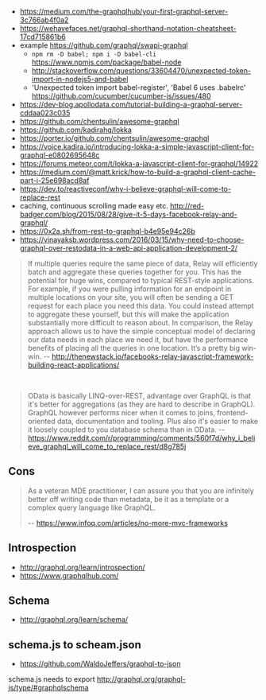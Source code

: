 - https://medium.com/the-graphqlhub/your-first-graphql-server-3c766ab4f0a2
- https://wehavefaces.net/graphql-shorthand-notation-cheatsheet-17cd715861b6
- example https://github.com/graphql/swapi-graphql
  - `npm rm -D babel; npm i -D babel-cli` https://www.npmjs.com/package/babel-node
  - http://stackoverflow.com/questions/33604470/unexpected-token-import-in-nodejs5-and-babel
  - 'Unexpected token import babel-register', 'Babel 6 uses .babelrc' https://github.com/cucumber/cucumber-js/issues/480
- https://dev-blog.apollodata.com/tutorial-building-a-graphql-server-cddaa023c035
- https://github.com/chentsulin/awesome-graphql
 - https://github.com/kadirahq/lokka
  - https://porter.io/github.com/chentsulin/awesome-graphql
  - https://voice.kadira.io/introducing-lokka-a-simple-javascript-client-for-graphql-e0802695648c
  - https://forums.meteor.com/t/lokka-a-javascript-client-for-graphql/14922
- https://medium.com/@matt.krick/how-to-build-a-graphql-client-cache-part-i-25e698acd8af
- https://dev.to/reactiveconf/why-i-believe-graphql-will-come-to-replace-rest
- caching, continuous scrolling made easy etc. http://red-badger.com/blog/2015/08/28/give-it-5-days-facebook-relay-and-graphql/
- https://0x2a.sh/from-rest-to-graphql-b4e95e94c26b
- https://vinayaksb.wordpress.com/2016/03/15/why-need-to-choose-graphql-over-restodata-in-a-web-api-application-development-2/

> If multiple queries require the same piece of data, Relay will efficiently batch and aggregate these queries together for you. This has the potential for huge wins, compared to typical REST-style applications. For example, if you were pulling information for an endpoint in multiple locations on your site, you will often be sending a GET request for each place you need this data. You could instead attempt to aggregate these yourself, but this will make the application substantially more difficult to reason about. In comparison, the Relay approach allows us to have the simple conceptual model of declaring our data needs in each place we need it, but have the performance benefits of placing all the queries in one location. It’s a pretty big win-win.
> -- http://thenewstack.io/facebooks-relay-javascript-framework-building-react-applications/

<br>

> OData is basically LINQ-over-REST, advantage over GraphQL is that it's better for aggregations (as they are hard to describe in GraphQL). GraphQL however performs nicer when it comes to joins, frontend-oriented data, documentation and tooling. Plus also it's easier to make it loosely coupled to you database schema than in OData.
> -- https://www.reddit.com/r/programming/comments/560f7d/why_i_believe_graphql_will_come_to_replace_rest/d8g785j

## Cons

>As a veteran MDE practitioner, I can assure you that you are infinitely better off writing code than metadata, be it as a template or a complex query language like GraphQL.
>
>-- https://www.infoq.com/articles/no-more-mvc-frameworks

## Introspection

- http://graphql.org/learn/introspection/
- https://www.graphqlhub.com/

## Schema

- http://graphql.org/learn/schema/

## schema.js to scheam.json

- https://github.com/WaldoJeffers/graphql-to-json

schema.js needs to export http://graphql.org/graphql-js/type/#graphqlschema
